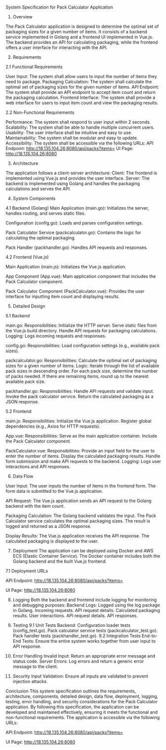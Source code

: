System Specification for Pack Calculator Application
1. Overview
   
The Pack Calculator application is designed to determine the optimal set of packaging sizes for a given number of items. It consists of a backend service implemented in Golang and a frontend UI implemented in Vue.js. The backend provides an API for calculating packaging, while the frontend offers a user interface for interacting with the API.

2. Requirements
   
2.1 Functional Requirements

User Input: The system shall allow users to input the number of items they need to package.
Packaging Calculation: The system shall calculate the optimal set of packaging sizes for the given number of items.
API Endpoint: The system shall provide an API endpoint to accept item count and return the packaging calculation.
Frontend Interface: The system shall provide a web interface for users to input item count and view the packaging results.

2.2 Non-Functional Requirements

Performance: The system shall respond to user input within 2 seconds.
Scalability: The system shall be able to handle multiple concurrent users.
Usability: The user interface shall be intuitive and easy to use.
Maintainability: The system shall be modular and easy to update.
Accessibility: The system shall be accessible via the following URLs:
API Endpoint: http://18.135.104.26:8080/api/packs?items=
UI Page: http://18.135.104.26:8080


3. Architecture
   
The application follows a client-server architecture:
Client: The frontend is implemented using Vue.js and provides the user interface.
Server: The backend is implemented using Golang and handles the packaging calculations and serves the API.

4. System Components
   
4.1 Backend (Golang)
Main Application (main.go): Initializes the server, handles routing, and serves static files.

Configuration (config.go): Loads and parses configuration settings.

Pack Calculator Service (packcalculator.go): Contains the logic for calculating the optimal packaging.

Pack Handler (packhandler.go): Handles API requests and responses.

4.2 Frontend (Vue.js)

Main Application (main.js): Initializes the Vue.js application.

App Component (App.vue): Main application component that includes the Pack Calculator component.

Pack Calculator Component (PackCalculator.vue): Provides the user interface for inputting item count and displaying results.


5. Detailed Design
   
5.1 Backend

main.go:
Responsibilities:
Initialize the HTTP server.
Serve static files from the Vue.js build directory.
Handle API requests for packaging calculations.
Logging: Logs incoming requests and responses.

config.go:
Responsibilities:
Load configuration settings (e.g., available pack sizes).

packcalculator.go:
Responsibilities:
Calculate the optimal set of packaging sizes for a given number of items.
Logic:
Iterate through the list of available pack sizes in descending order.
For each pack size, determine the number of packs needed.
If there are remaining items, round up to the nearest available pack size.

packhandler.go:
Responsibilities:
Handle API requests and validate input.
Invoke the pack calculator service.
Return the calculated packaging as a JSON response.

5.2 Frontend

main.js:
Responsibilities:
Initialize the Vue.js application.
Register global dependencies (e.g., Axios for HTTP requests).

App.vue:
Responsibilities:
Serve as the main application container.
Include the Pack Calculator component.

PackCalculator.vue:
Responsibilities:
Provide an input field for the user to enter the number of items.
Display the calculated packaging results.
Handle form submission and make API requests to the backend.
Logging: Logs user interactions and API responses.

6. Data Flow

User Input:
The user inputs the number of items in the frontend form.
The form data is submitted to the Vue.js application.

API Request:
The Vue.js application sends an API request to the Golang backend with the item count.

Packaging Calculation:
The Golang backend validates the input.
The Pack Calculator service calculates the optimal packaging sizes.
The result is logged and returned as a JSON response.

Display Results:
The Vue.js application receives the API response.
The calculated packaging is displayed to the user.

7. Deployment
The application can be deployed using Docker and AWS ECS (Elastic Container Service). The Docker container includes both the Golang backend and the built Vue.js frontend.

7.1 Deployment URLs

API Endpoint: http://18.135.104.26:8080/api/packs?items=

UI Page: http://18.135.104.26:8080

8. Logging
Both the backend and frontend include logging for monitoring and debugging purposes:
Backend Logs: Logged using the log package in Golang.
Incoming requests.
API request details.
Calculated packaging results.
User interactions.
API request details.
API responses.

9. Testing
9.1 Unit Tests
Backend:
Configuration loader tests (config_test.go).
Pack calculator service tests (packcalculator_test.go).
Pack handler tests (packhandler_test.go).
9.2 Integration Tests
End-to-End Tests: Ensure the entire system works together from user input to API response.

10. Error Handling
Invalid Input: Return an appropriate error message and status code.
Server Errors: Log errors and return a generic error message to the client.

11. Security
Input Validation: Ensure all inputs are validated to prevent injection attacks.

Conclusion
This system specification outlines the requirements, architecture, components, detailed design, data flow, deployment, logging, testing, error handling, and security considerations for the Pack Calculator application. By following this specification, the application can be developed and maintained effectively, ensuring it meets the functional and non-functional requirements. The application is accessible via the following URLs:

API Endpoint: http://18.135.104.26:8080/api/packs?items=

UI Page: http://18.135.104.26:8080
